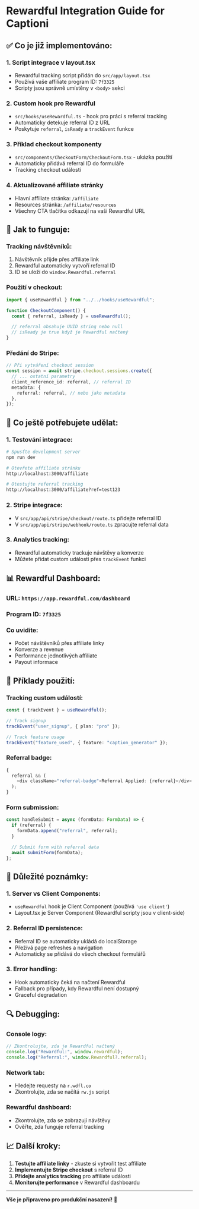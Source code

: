 # Rewardful Integration Guide for Captioni

## ✅ **Co je již implementováno:**

### **1. Script integrace v layout.tsx**

- Rewardful tracking script přidán do `src/app/layout.tsx`
- Používá vaše affiliate program ID: `7f3325`
- Scripty jsou správně umístěny v `<body>` sekci

### **2. Custom hook pro Rewardful**

- `src/hooks/useRewardful.ts` - hook pro práci s referral tracking
- Automaticky detekuje referral ID z URL
- Poskytuje `referral`, `isReady` a `trackEvent` funkce

### **3. Příklad checkout komponenty**

- `src/components/CheckoutForm/CheckoutForm.tsx` - ukázka použití
- Automaticky přidává referral ID do formuláře
- Tracking checkout událostí

### **4. Aktualizované affiliate stránky**

- Hlavní affiliate stránka: `/affiliate`
- Resources stránka: `/affiliate/resources`
- Všechny CTA tlačítka odkazují na vaši Rewardful URL

## 🚀 **Jak to funguje:**

### **Tracking návštěvníků:**

1. Návštěvník přijde přes affiliate link
2. Rewardful automaticky vytvoří referral ID
3. ID se uloží do `window.Rewardful.referral`

### **Použití v checkout:**

```typescript
import { useRewardful } from "../../hooks/useRewardful";

function CheckoutComponent() {
  const { referral, isReady } = useRewardful();

  // referral obsahuje UUID string nebo null
  // isReady je true když je Rewardful načtený
}
```

### **Předání do Stripe:**

```typescript
// Při vytváření checkout session
const session = await stripe.checkout.sessions.create({
  // ... ostatní parametry
  client_reference_id: referral, // referral ID
  metadata: {
    referral: referral, // nebo jako metadata
  },
});
```

## 🔧 **Co ještě potřebujete udělat:**

### **1. Testování integrace:**

```bash
# Spusťte development server
npm run dev

# Otevřete affiliate stránku
http://localhost:3000/affiliate

# Otestujte referral tracking
http://localhost:3000/affiliate?ref=test123
```

### **2. Stripe integrace:**

- V `src/app/api/stripe/checkout/route.ts` přidejte referral ID
- V `src/app/api/stripe/webhook/route.ts` zpracujte referral data

### **3. Analytics tracking:**

- Rewardful automaticky trackuje návštěvy a konverze
- Můžete přidat custom události přes `trackEvent` funkci

## 📊 **Rewardful Dashboard:**

### **URL:** `https://app.rewardful.com/dashboard`

### **Program ID:** `7f3325`

### **Co uvidíte:**

- Počet návštěvníků přes affiliate linky
- Konverze a revenue
- Performance jednotlivých affiliate
- Payout informace

## 🎯 **Příklady použití:**

### **Tracking custom událostí:**

```typescript
const { trackEvent } = useRewardful();

// Track signup
trackEvent("user_signup", { plan: "pro" });

// Track feature usage
trackEvent("feature_used", { feature: "caption_generator" });
```

### **Referral badge:**

```typescript
{
  referral && (
    <div className="referral-badge">Referral Applied: {referral}</div>
  );
}
```

### **Form submission:**

```typescript
const handleSubmit = async (formData: FormData) => {
  if (referral) {
    formData.append("referral", referral);
  }

  // Submit form with referral data
  await submitForm(formData);
};
```

## 🚨 **Důležité poznámky:**

### **1. Server vs Client Components:**

- `useRewardful` hook je Client Component (používá `'use client'`)
- Layout.tsx je Server Component (Rewardful scripty jsou v client-side)

### **2. Referral ID persistence:**

- Referral ID se automaticky ukládá do localStorage
- Přežívá page refreshes a navigation
- Automaticky se přidává do všech checkout formulářů

### **3. Error handling:**

- Hook automaticky čeká na načtení Rewardful
- Fallback pro případy, kdy Rewardful není dostupný
- Graceful degradation

## 🔍 **Debugging:**

### **Console logy:**

```javascript
// Zkontrolujte, zda je Rewardful načtený
console.log("Rewardful:", window.rewardful);
console.log("Referral:", window.Rewardful?.referral);
```

### **Network tab:**

- Hledejte requesty na `r.wdfl.co`
- Zkontrolujte, zda se načítá `rw.js` script

### **Rewardful dashboard:**

- Zkontrolujte, zda se zobrazují návštěvy
- Ověřte, zda funguje referral tracking

## 📈 **Další kroky:**

1. **Testujte affiliate linky** - zkuste si vytvořit test affiliate
2. **Implementujte Stripe checkout** s referral ID
3. **Přidejte analytics tracking** pro affiliate události
4. **Monitorujte performance** v Rewardful dashboardu

---

**Vše je připraveno pro produkční nasazení!** 🚀

